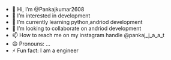 - 👋 Hi, I’m @Pankajkumar2608
- 👀 I’m interested in development
- 🌱 I’m currently learning python,andriod development 
- 💞️ I’m looking to collaborate on andriod development 
- 📫 How to reach me on my instagram handle @pankaj_j_a_a_t
- 😄 Pronouns: ...
- ⚡ Fun fact: I am a engineer 

<!---
Pankajkumar2608/Pankajkumar2608 is a ✨ special ✨ repository because its `README.md` (this file) appears on your GitHub profile.
You can click the Preview link to take a look at your changes.
--->
